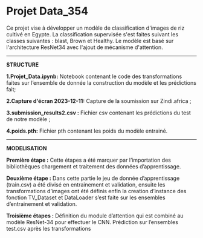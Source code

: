 # Projet Data_354

Ce projet vise à développer un modèle de classification d'images de riz cultivé en Egypte. La classification supervisée s'est faites suivant les classes suivantes : blast, Brown et Healthy. Le modèle est basé sur l'architecture ResNet34 avec l'ajout de mécanisme d'attention.

***
**STRUCTURE**

**1.Projet_Data.ipynb:** Notebook contenant le code des transformations faites sur l’ensemble de donnée la construction du modèle et les prédictions fait;

**2.Capture d'écran 2023-12-11:** Capture de la soumission sur Zindi.africa ;

**3.submission_results2.csv :** Fichier csv contenant les prédictions du test de notre modèle ;

**4.poids.pth:** Fichier pth contenant les poids du modèle entrainé.

***

**MODELISATION**

**Première étape :** Cette étapes a été marquer par l’importation des bibliothèques chargement et traitement des données d’apprentissage.

**Deuxième étape :** Dans cette partie le jeu de donnée d’apprentissage (train.csv)  a été divisé en entrainement et validation, ensuite les transformations d’images ont été définis enfin la creation d’instance des fonction TV_Dataset et DataLoader s’est faite sur les ensembles d’entrainement et validation.

**Troisième étapes :** Définition du module d’attention qui est combiné au modèle ResNet-34 pour effectuer le CNN. Prédiction sur l’ensembles test.csv après les transformations
